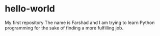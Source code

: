 # hello-world
My first repository
The name is Farshad and I am trying to learn Python programming for the sake of finding a more fulfilling job. 
